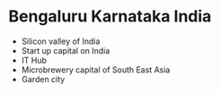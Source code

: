 # Bengaluru Karnataka India

- Silicon valley of India
- Start up capital on India
- IT Hub 
- Microbrewery capital of South East Asia
- Garden city
